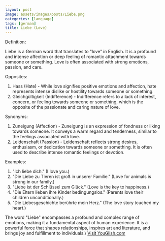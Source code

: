```yaml
---
layout: post
image: assets/images/posts/Liebe.png
categories: [language]
tags: [german]
title: Liebe (Love)
---
```


Definition: 

Liebe is a German word that translates to "love" in English. It is a profound and intense affection or deep feeling of romantic attachment towards someone or something. Love is often associated with strong emotions, passion, and care.

Opposites: 

1. Hass (Hate) - While love signifies positive emotions and affection, hate represents intense dislike or hostility towards someone or something.
2. Gleichgültigkeit (Indifference) - Indifference refers to a lack of interest, concern, or feeling towards someone or something, which is the opposite of the passionate and caring nature of love.

Synonyms: 

1. Zuneigung (Affection) - Zuneigung is an expression of fondness or liking towards someone. It conveys a warm regard and tenderness, similar to the feelings associated with love.
2. Leidenschaft (Passion) - Leidenschaft reflects strong desires, enthusiasm, or dedication towards someone or something. It is often used to describe intense romantic feelings or devotion.

Examples: 

1. "Ich liebe dich." (I love you.)
2. "Die Liebe zu Tieren ist groß in unserer Familie." (Love for animals is strong in our family.)
3. "Liebe ist der Schlüssel zum Glück." (Love is the key to happiness.)
4. "Die Eltern lieben ihre Kinder bedingungslos." (Parents love their children unconditionally.)
5. "Die Liebesgeschichte berührte mein Herz." (The love story touched my heart.)

The word "Liebe" encompasses a profound and complex range of emotions, making it a fundamental aspect of human experience. It is a powerful force that shapes relationships, inspires art and literature, and brings joy and fulfillment to individuals.\ <a id="yg-widget-0" class="youglish-widget" data-query="Liebe" data-lang="german" data-components="8412" data-auto-start="0" data-bkg-color="theme_light" data-title="How%20to%20pronounce%20Liebe%20in%20German"  rel="nofollow" href="https://youglish.com">Visit YouGlish.com</a><script async src="https://youglish.com/public/emb/widget.js" charset="utf-8"></script>